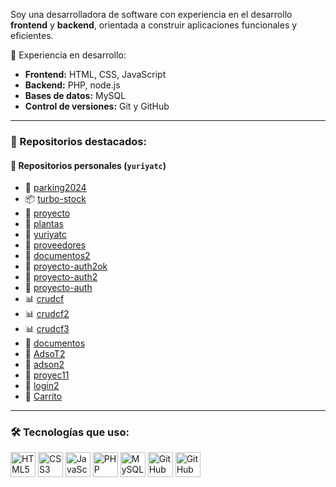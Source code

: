 Soy una desarrolladora de software con experiencia en el desarrollo **frontend** y **backend**, orientada a construir aplicaciones funcionales y eficientes.

💼 Experiencia en desarrollo:
- **Frontend:** HTML, CSS, JavaScript
- **Backend:** PHP, node.js
- **Bases de datos:** MySQL
- **Control de versiones:** Git y GitHub

---

### 🌟 Repositorios destacados:

#### 📂 Repositorios personales (`yuriyatc`)
- 🔧 [parking2024](https://github.com/yuriyatc/parking2024)
- 📦 [turbo-stock](https://github.com/yuriyatc/turbo-stock)
- 📁 [proyecto](https://github.com/yuriyatc/proyecto)
- 🌱 [plantas](https://github.com/yuriyatc/plantas)
- 🚀 [yuriyatc](https://github.com/yuriyatc/yuriyatc)
- 📂 [proveedores](https://github.com/mlarause/proveedores)
- 📁 [documentos2](https://github.com/mlarause/documentos2)
- 🔐 [proyecto-auth2ok](https://github.com/mlarause/proyecto-auth2ok)
- 🔐 [proyecto-auth2](https://github.com/mlarause/proyecto-auth2)
- 🔐 [proyecto-auth](https://github.com/mlarause/proyecto-auth)
- 📊 [crudcf](https://github.com/mlarause/crudcf)
- 📊 [crudcf2](https://github.com/mlarause/crudcf2)
- 📊 [crudcf3](https://github.com/mlarause/crudcf3)
- 📄 [documentos](https://github.com/mlarause/documentos)
- 💼 [AdsoT2](https://github.com/mlarause/AdsoT2)
- 💼 [adson2](https://github.com/mlarause/adson2)
- 🧪 [proyec11](https://github.com/mlarause/proyec11)
- 🔐 [login2](https://github.com/mlarause/login2)
- 🛒 [Carrito](https://github.com/mlarause/Carrito)

---

### 🛠️ Tecnologías que uso:
<p align="left">
  <img src="https://cdn.jsdelivr.net/gh/devicons/devicon/icons/html5/html5-original.svg" height="40" alt="HTML5" />
  <img src="https://cdn.jsdelivr.net/gh/devicons/devicon/icons/css3/css3-original.svg" height="40" alt="CSS3" />
  <img src="https://cdn.jsdelivr.net/gh/devicons/devicon/icons/javascript/javascript-original.svg" height="40" alt="JavaScript" />
  <img src="https://cdn.jsdelivr.net/gh/devicons/devicon/icons/php/php-original.svg" height="40" alt="PHP" />
  <img src="https://cdn.jsdelivr.net/gh/devicons/devicon/icons/mysql/mysql-original.svg" height="40" alt="MySQL" />
  <img src="https://cdn.jsdelivr.net/gh/devicons/devicon/icons/github/github-original.svg" height="40" alt="GitHub" />
   <img src="https://cdn.jsdelivr.net/gh/devicons/devicon/icons/github/node.js-original.svg" height="40" alt="GitHub" />
</p>
